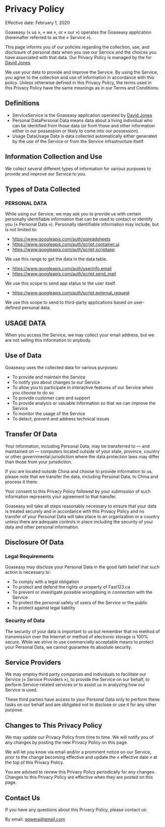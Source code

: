 # Privacy Policy

Effective date: February 1, 2020

Goaseasy (« us », « we », or « our ») operates the Goaseasy application (hereinafter referred to as the « Service »).

This page informs you of our policies regarding the collection, use, and disclosure of personal data when you use our Service and the choices you have associated with that data. Our Privacy Policy is managed by the for [David Jones](qowera@gmail.com)

We use your data to provide and improve the Service. By using the Service, you agree to the collection and use of information in accordance with this policy. Unless otherwise defined in this Privacy Policy, the terms used in this Privacy Policy have the same meanings as in our Terms and Conditions.

## Definitions

- ServiceService is the Goaseasy application operated by [David Jones](qowera@gmail.com)
- Personal DataPersonal Data means data about a living individual who can be identified from those data (or from those and other information either in our possession or likely to come into our possession).
- Usage DataUsage Data is data collected automatically either generated by the use of the Service or from the Service infrastructure itself.

## Information Collection and Use

We collect several different types of information for various purposes to provide and improve our Service to you.

## Types of Data Collected

### PERSONAL DATA

While using our Service, we may ask you to provide us with certain personally identifiable information that can be used to contact or identify you (« Personal Data »). Personally identifiable information may include, but is not limited to:

- https://www.googleapis.com/auth/spreadsheets
- https://www.googleapis.com/auth/script.container.ui
- https://www.googleapis.com/auth/script.scriptapp

We use this range to get the data in the data table.

- https://www.googleapis.com/auth/userinfo.email
- https://www.googleapis.com/auth/script.send_mail

We use this scope to send app status to the user itself.

- https://www.googleapis.com/auth/script.external_request

We use this scope to send to third-party applications based on user-defined personal data.

## USAGE DATA

When you access the Service, we may collect your email address, but we are not selling this information to anybody.

## Use of Data

Goaseasy uses the collected data for various purposes:

- To provide and maintain the Service
- To notify you about changes to our Service
- To allow you to participate in interactive features of our Service when you choose to do so
- To provide customer care and support
- To provide analysis or valuable information so that we can improve the Service
- To monitor the usage of the Service
- To detect, prevent and address technical issues

## Transfer Of Data

Your information, including Personal Data, may be transferred to — and maintained on — computers located outside of your state, province, country or other governmental jurisdiction where the data protection laws may differ than those from your jurisdiction.

If you are located outside China and choose to provide information to us, please note that we transfer the data, including Personal Data, to China and process it there.

Your consent to this Privacy Policy followed by your submission of such information represents your agreement to that transfer.

Goaseasy will take all steps reasonably necessary to ensure that your data is treated securely and in accordance with this Privacy Policy and no transfer of your Personal Data will take place to an organization or a country unless there are adequate controls in place including the security of your data and other personal information.

## Disclosure Of Data

### Legal Requirements

Goaseasy may disclose your Personal Data in the good faith belief that such action is necessary to:

- To comply with a legal obligation
- To protect and defend the rights or property of Fast123.ca
- To prevent or investigate possible wrongdoing in connection with the Service
- To protect the personal safety of users of the Service or the public
- To protect against legal liability

### Security of Data

The security of your data is important to us but remember that no method of transmission over the Internet or method of electronic storage is 100% secure. While we strive to use commercially acceptable means to protect your Personal Data, we cannot guarantee its absolute security.

## Service Providers

We may employ third party companies and individuals to facilitate our Service (« Service Providers »), to provide the Service on our behalf, to perform Service-related services or to assist us in analyzing how our Service is used.

These third parties have access to your Personal Data only to perform these tasks on our behalf and are obligated not to disclose or use it for any other purpose.

## Changes to This Privacy Policy

We may update our Privacy Policy from time to time. We will notify you of any changes by posting the new Privacy Policy on this page.

We will let you know via email and/or a prominent notice on our Service, prior to the change becoming effective and update the « effective date » at the top of this Privacy Policy.

You are advised to review this Privacy Policy periodically for any changes. Changes to this Privacy Policy are effective when they are posted on this page.

## Contact Us

If you have any questions about this Privacy Policy, please contact us:

By email: qowera@gmail.com

